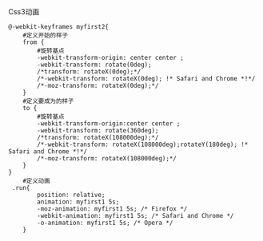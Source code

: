 Css3动画

    @-webkit-keyframes myfirst2{
		#定义开始的样子
	    from {
			#旋转基点
		    -webkit-transform-origin: center center ;
		    -webkit-transform: rotate(0deg);
		    /*transform: rotateX(0deg);*/
		    /*-webkit-transform: rotateX(0deg); !* Safari and Chrome *!*/
		    /*-moz-transform: rotateX(0deg);*/
	    }
		#定义要成为的样子
	    to {
			#旋转基点
		    -webkit-transform-origin:center center ;
		    -webkit-transform: rotate(360deg);
		    /*transform: rotateX(108000deg);*/
		    /*-webkit-transform: rotateX(108000deg);rotateY(180deg); !* Safari and Chrome *!*/
		    /*-moz-transform: rotateX(108000deg);*/
	    }
    }
		#定义动画
	 .run{
            position: relative;
            animation: myfirst1 5s;
            -moz-animation: myfirst1 5s; /* Firefox */
            -webkit-animation: myfirst1 5s; /* Safari and Chrome */
            -o-animation: myfirst1 5s; /* Opera */
        }